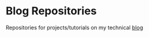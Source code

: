 # Blog Repositories

Repositories for projects/tutorials on my technical [blog](arinze19/simple-passport-app)
